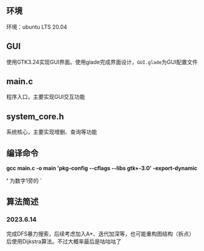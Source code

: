 ## 环境
环境：ubuntu LTS 20.04

## GUI
使用GTK3.24实现GUI界面。使用glade完成界面设计，`GUI.glade`为GUI配置文件

## main.c
程序入口，主要实现GUI交互功能

## system_core.h
系统核心，主要实现增删、查询等功能

## 编译命令
**gcc main.c -o main 'pkg-config --cflags --libs gtk+-3.0' -export-dynamic**

**'** 为数字1旁的 **`**

## 算法简述
### 2023.6.14
完成DFS暴力搜索，后续考虑加入A*、迭代加深等，也可能重构图结构（拆点）后使用Dijkstra算法。不过大概率最后是咕咕咕了
